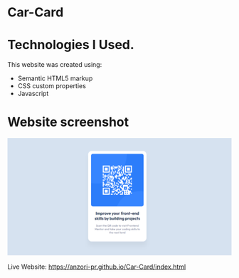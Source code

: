 # Car-Card 

# Technologies I Used.
This website was created using:

- Semantic HTML5 markup
- CSS custom properties
- Javascript

# Website screenshot

![Alt text](https://github.com/Anzori-PR/QR-Code-Card/blob/main/img/screenshot%20qr.png)

Live Website: https://anzori-pr.github.io/Car-Card/index.html
